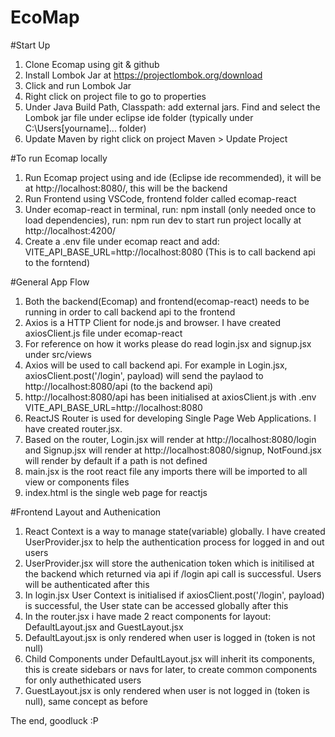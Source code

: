 # EcoMap

#Start Up
1. Clone Ecomap using git & github
2. Install Lombok Jar at https://projectlombok.org/download
3. Click and run Lombok Jar
4. Right click on project file to go to properties
5. Under Java Build Path, Classpath: add external jars. Find and select the Lombok jar file under eclipse ide folder (typically under C:\Users\[yourname]... folder)
6. Update Maven by right click on project Maven > Update Project

#To run Ecomap locally
1. Run Ecomap project using and ide (Eclipse ide recommended), it will be at http://localhost:8080/, this will be the backend
2. Run Frontend using VSCode, frontend folder called ecomap-react
3. Under ecomap-react in terminal, run: npm install (only needed once to load dependencies), run: npm run dev to start run project locally at http://localhost:4200/
4. Create a .env file under ecomap react and add: VITE_API_BASE_URL=http://localhost:8080 (This is to call backend api to the forntend)
   
#General App Flow
1. Both the backend(Ecomap) and frontend(ecomap-react) needs to be running in order to call backend api to the frontend
2. Axios is a HTTP Client for node.js and browser. I have created axiosClient.js file under ecomap-react
3. For reference on how it works please do read login.jsx and signup.jsx under src/views
4. Axios will be used to call backend api. For example in Login.jsx, axiosClient.post('/login', payload) will send the paylaod to http://localhost:8080/api (to the backend api)
5. http://localhost:8080/api has been initialised at axiosClient.js with .env VITE_API_BASE_URL=http://localhost:8080
6. ReactJS Router is used for developing Single Page Web Applications. I have created router.jsx.
7. Based on the router, Login.jsx will render at http://localhost:8080/login and Signup.jsx will render at http://localhost:8080/signup, NotFound.jsx will render by default if a path is not defined
8. main.jsx is the root react file any imports there will be imported to all view or components files
9. index.html is the single web page for reactjs

#Frontend Layout and Authenication
1. React Context is a way to manage state(variable) globally. I have created UserProvider.jsx to help the authentication process for logged in and out users
2. UserProvider.jsx will store the authenication token which is initilised at the backend which returned via api if /login api call is successful. Users will be authenticated after this
3. In login.jsx User Context is initialised if axiosClient.post('/login', payload) is successful, the User state can be accessed globally after this
4. In the router.jsx i have made 2 react components for layout: DefaultLayout.jsx and GuestLayout.jsx
5. DefaultLayout.jsx is only rendered when user is logged in (token is not null)
6. Child Components under DefaultLayout.jsx will inherit its components, this is create sidebars or navs for later, to create common components for only authethicated users
3. GuestLayout.jsx is only rendered when user is not logged in (token is null), same concept as before

The end, goodluck :P
